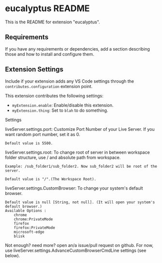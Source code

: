 # eucalyptus README

This is the README for extension "eucalyptus".

## Requirements

If you have any requirements or dependencies, add a section describing those and how to install and configure them.

## Extension Settings

Include if your extension adds any VS Code settings through the `contributes.configuration` extension point.

This extension contributes the following settings:

* `myExtension.enable`: Enable/disable this extension.
* `myExtension.thing`: Set to `blah` to do something.

Settings

liveServer.settings.port: Customize Port Number of your Live Server. If you want random port number, set it as 0.

    Default value is 5500.

liveServer.settings.root: To change root of server in between workspace folder structure, use / and absolute path from workspace.

    Example: /sub_folder1/sub_folder2. Now sub_folder2 will be root of the server.

    Default value is "/".(The Workspace Root).

liveServer.settings.CustomBrowser: To change your system's default browser.

    Default value is null [String, not null]. (It will open your system's default browser.)
    Available Options :
        chrome
        chrome:PrivateMode
        firefox
        firefox:PrivateMode
        microsoft-edge
        blisk

Not enough? need more? open an/a issue/pull request on github. For now, use liveServer.settings.AdvanceCustomBrowserCmdLine settings (see below).
